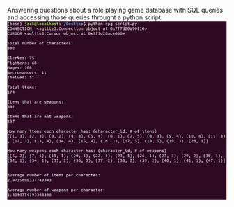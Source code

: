 Answering questions about a role playing game database with SQL queries and accessing those queries throught a python script.
!['script output'](https://github.com/JackRossProjects/RPG-db/blob/master/script_output.png?raw=true)

